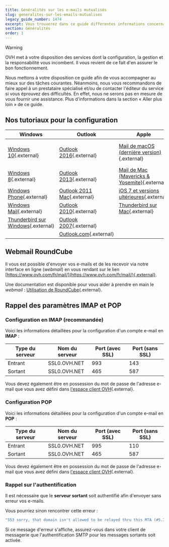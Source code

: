 ```yaml
---
title: Généralités sur les e-mails mutualisés
slug: generalites-sur-les-emails-mutualises
legacy_guide_number: 1474
excerpt: Vous trouverez dans ce guide differentes informations concernant les e-mails mutualisés chez OVH
section: Généralités
order: 1
---
```


> [!warning]
>
> OVH met à votre disposition des services dont la configuration, la gestion et la responsabilité vous incombent. Il vous revient de ce fait d'en assurer le bon fonctionnement.
> 
> Nous mettons à votre disposition ce guide afin de vous accompagner au mieux sur des tâches courantes. Néanmoins, nous vous recommandons de faire appel à un prestataire spécialisé et/ou de contacter l'éditeur du service si vous éprouvez des difficultés. En effet, nous ne serons pas en mesure de vous fournir une assistance. Plus d'informations dans la section « Aller plus loin » de ce guide.
> 

## Nos tutoriaux pour la configuration


|Windows|Outlook|Apple|Android|Autre|
|---|---|---|---|---|
|[Windows 10](https://docs.ovh.com/fr/emails/configuration-courrier-sur-windows-10/){.external}|[Outlook 2016](https://docs.ovh.com/fr/emails/configuration-outlook-2016/){.external}|[Mail de macOS (dernière version)](https://docs.ovh.com/fr/emails/guide-configuration-mail-de-mac-el-capitan/){.external}|[Android (dernière version)](https://docs.ovh.com/fr/emails/configuration-android-6/){.external}|[Téléphone BlackBerry](https://docs.ovh.com/fr/emails/mail-mutualise-guide-configuration-blackberry/){.external}|
|[Windows 8](https://docs.ovh.com/fr/emails/mail-mutualise-guide-configuration-sous-windows-8/){.external}|[Outlook 2013](https://docs.ovh.com/fr/emails/mail-mutualise-guide-configuration-outlook-2013/){.external}|[Mail de Mac (Mavericks & Yosemite)](https://docs.ovh.com/fr/emails/guide-configuration-mail-de-mac-mavericks-et-yosemite/){.external}|[Android 5.1](https://docs.ovh.com/fr/emails/mail-mutualise-guide-configuration-dun-telephone-mobile-sous-android-version-51/){.external}|[Gmail](https://docs.ovh.com/fr/emails/mail-mutualise-guide-configuration-dun-e-mail-mutualise-ovh-sur-linterface-de-gmail/){.external}|
|[Windows Phone](https://docs.ovh.com/fr/emails/configuration-windows-phone-mail-mutu/){.external}|[Outlook 2011 Mac](https://docs.ovh.com/fr/emails/mail-mutualise-guide-configuration-outlook-2011-sur-mac/){.external}|[iOS 7 et versions ultérieures](https://docs.ovh.com/fr/emails/mail-mutualise-guide-configuration-iphone-ios-91/){.external}|[Android 4.4](https://docs.ovh.com/fr/emails/mail-mutualise-guide-configuration-dun-telephone-mobile-sous-android-version-44/){.external}||
|[Windows Mail](https://docs.ovh.com/fr/emails/mail-mutualise-guide-configuration-windows-mail/){.external}|[Outlook 2010](https://docs.ovh.com/fr/emails/mail-mutualise-guide-configuration-outlook-2010/){.external}|[Thunderbird sur Mac](https://docs.ovh.com/fr/emails/guide-de-configuration-email-pour-thunderbird-mac/){.external}|[Android 4.1.2](https://docs.ovh.com/fr/emails/mail-mutualise-guide-configuration-sous-tablette-android-412/){.external}||
|[Thunderbird sur Windows](https://docs.ovh.com/fr/emails/configuration-email-configuration-pour-thunderbird/){.external}|[Outlook 2007](https://docs.ovh.com/fr/emails/mail-mutualise-guide-configuration-outlook-2007/){.external}||||
||[Outlook.com](https://docs.ovh.com/fr/emails/configuration-outlook-com/){.external}||||


## Webmail RoundCube

Il vous est possible d'envoyer vos e-mails et de les recevoir via notre interface en ligne (*webmail*) en vous rendant sur le lien [https://www.ovh.com/fr/mail/](https://www.ovh.com/fr/mail/){.external}.

Une documentation est disponible pour vous aider à prendre en main le *webmail* : [Utilisation de RoundCube](https://docs.ovh.com/fr/emails/utilisation-roundcube/){.external}.


## Rappel des paramètres IMAP et POP

### Configuration en IMAP (recommandée)
Voici les informations détaillées pour la configuration d'un compte e-mail en **IMAP** :

|Type du serveur|Nom du serveur|Port (avec SSL)|Port (sans SSL)|
|---|---|---|---|
|Entrant|SSL0.OVH.NET|993|143|
|Sortant|SSL0.OVH.NET|465|587|

Vous devez également être en possession du mot de passe de l'adresse e-mail que vous avez défini dans [l'espace client OVH](https://www.ovh.com/manager/web/login/){.external}.

### Configuration POP
Voici les informations détaillées pour la configuration d'un compte e-mail en **POP** :

|Type du serveur|Nom du serveur|Port (avec SSL)|Port (sans SSL)|
|---|---|---|---|
|Entrant|SSL0.OVH.NET|995|110|
|Sortant|SSL0.OVH.NET|465|587|

Vous devez également être en possession du mot de passe de l'adresse e-mail que vous avez défini dans [l'espace client OVH](https://www.ovh.com/manager/web/login/){.external}.

### Rappel sur l'authentification
Il est nécessaire que le  **serveur sortant**  soit authentifié afin d'envoyer sans erreur vos e-mails.

Vous pourriez sinon rencontrer cette erreur :

```bash
"553 sorry, that domain isn't allowed to be relayed thru this MTA (#5.7.1)"
```

Si ce message d'erreur s'affiche, assurez-vous dans votre client de messagerie que l'authentification SMTP pour les messages sortants soit activée.